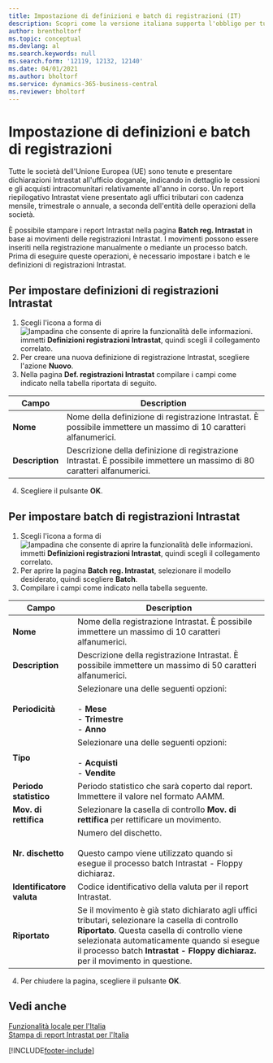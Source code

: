 ```yaml
---
title: Impostazione di definizioni e batch di registrazioni (IT)
description: Scopri come la versione italiana supporta l'obbligo per tutte le società dell'Unione Europea (UE) di inviare i report Intrastat all'ufficio doganale.
author: brentholtorf
ms.topic: conceptual
ms.devlang: al
ms.search.keywords: null
ms.search.form: '12119, 12132, 12140'
ms.date: 04/01/2021
ms.author: bholtorf
ms.service: dynamics-365-business-central
ms.reviewer: bholtorf
---
```

# <a name="set-up-journal-templates-and-batches"></a>Impostazione di definizioni e batch di registrazioni
Tutte le società dell'Unione Europea (UE) sono tenute e presentare dichiarazioni Intrastat all'ufficio doganale, indicando in dettaglio le cessioni e gli acquisti intracomunitari relativamente all'anno in corso. Un report riepilogativo Intrastat viene presentato agli uffici tributari con cadenza mensile, trimestrale o annuale, a seconda dell'entità delle operazioni della società.  

È possibile stampare i report Intrastat nella pagina **Batch reg. Intrastat** in base ai movimenti delle registrazioni Intrastat. I movimenti possono essere inseriti nella registrazione manualmente o mediante un processo batch. Prima di eseguire queste operazioni, è necessario impostare i batch e le definizioni di registrazioni Intrastat.  

## <a name="to-set-up-intrastat-journal-templates"></a>Per impostare definizioni di registrazioni Intrastat

1.  Scegli l'icona a forma di ![lampadina che consente di aprire la funzionalità delle informazioni.](../../media/ui-search/search_small.png "Informazioni sull'operazione che si desidera eseguire") immetti **Definizioni registrazioni Intrastat**, quindi scegli il collegamento correlato.  
2.  Per creare una nuova definizione di registrazione Intrastat, scegliere l'azione **Nuovo**.  
3.  Nella pagina **Def. registrazioni Intrastat** compilare i campi come indicato nella tabella riportata di seguito.  

|Campo|Description|  
|---------------------------------|---------------------------------------|  
|**Nome**|Nome della definizione di registrazione Intrastat. È possibile immettere un massimo di 10 caratteri alfanumerici.|  
|**Description**|Descrizione della definizione di registrazione Intrastat. È possibile immettere un massimo di 80 caratteri alfanumerici.|  

4.  Scegliere il pulsante **OK**.  

## <a name="to-set-up-intrastat-journal-batches"></a>Per impostare batch di registrazioni Intrastat

1.  Scegli l'icona a forma di ![lampadina che consente di aprire la funzionalità delle informazioni.](../../media/ui-search/search_small.png "Informazioni sull'operazione che si desidera eseguire") immetti **Definizioni registrazioni Intrastat**, quindi scegli il collegamento correlato.  
2.  Per aprire la pagina **Batch reg. Intrastat**, selezionare il modello desiderato, quindi scegliere **Batch**.  
3.  Compilare i campi come indicato nella tabella seguente.  

|Campo|Description|  
|---------------------------------|---------------------------------------|  
|**Nome**|Nome della registrazione Intrastat. È possibile immettere un massimo di 10 caratteri alfanumerici.|  
|**Description**|Descrizione della registrazione Intrastat. È possibile immettere un massimo di 50 caratteri alfanumerici.|  
|**Periodicità**|Selezionare una delle seguenti opzioni:<br /><br /> -   **Mese**<br />-   **Trimestre**<br />-   **Anno**|  
|**Tipo**|Selezionare una delle seguenti opzioni:<br /><br /> -   **Acquisti**<br />-   **Vendite**|  
|**Periodo statistico**|Periodo statistico che sarà coperto dal report. Immettere il valore nel formato AAMM.|  
|**Mov. di rettifica**|Selezionare la casella di controllo **Mov. di rettifica** per rettificare un movimento.|  
|**Nr. dischetto**|Numero del dischetto.<br /><br /> Questo campo viene utilizzato quando si esegue il processo batch Intrastat - Floppy dichiaraz.|  
|**Identificatore valuta**|Codice identificativo della valuta per il report Intrastat.|  
|**Riportato**|Se il movimento è già stato dichiarato agli uffici tributari, selezionare la casella di controllo **Riportato**. Questa casella di controllo viene selezionata automaticamente quando si esegue il processo batch **Intrastat - Floppy dichiaraz.** per il movimento in questione.|  

4.  Per chiudere la pagina, scegliere il pulsante **OK**.  

## <a name="see-also"></a>Vedi anche
  [Funzionalità locale per l'Italia](italy-local-functionality.md)   
 [Stampa di report Intrastat per l'Italia](how-to-print-intrastat-reports-for-italy.md)


[!INCLUDE[footer-include](../../includes/footer-banner.md)]
